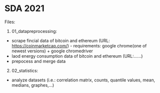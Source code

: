 # SDA 2021

Files:

1. 01_datapreprocessing: 
- scrape fincial data of bitcoin and ethereum (URL: https://coinmarketcap.com/) - requirements: google chrome(one of newest versions) + google chromedriver
- laod energy consumption data of bitcoin and ethereum (URL:......)
- prepocess and merge data

2. 02_statistics:
- analyze datasets (i.e.: correlation matrix, counts, quantile values, mean, medians, graphes,...)



